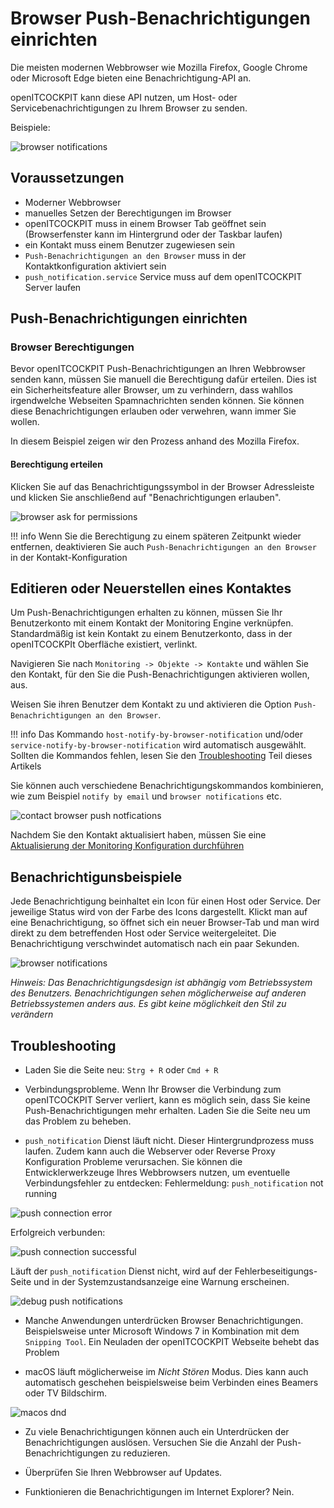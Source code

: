 # Browser Push-Benachrichtigungen einrichten

Die meisten modernen Webbrowser wie Mozilla Firefox, Google Chrome oder Microsoft Edge bieten eine Benachrichtigung-API
an.

openITCOCKPIT kann diese API nutzen, um Host- oder Servicebenachrichtigungen zu Ihrem Browser zu senden.

Beispiele:

![browser notifications](/images/example_browser_notifications.png)

## Voraussetzungen

- Moderner Webbrowser
- manuelles Setzen der Berechtigungen im Browser
- openITCOCKPIT muss in einem Browser Tab geöffnet sein (Browserfenster kann im Hintergrund oder der Taskbar laufen)
- ein Kontakt muss einem Benutzer zugewiesen sein
- `Push-Benachrichtigungen an den Browser` muss in der Kontaktkonfiguration aktiviert sein
- `push_notification.service` Service muss auf dem openITCOCKPIT Server laufen

## Push-Benachrichtigungen einrichten

### Browser Berechtigungen

Bevor openITCOCKPIT Push-Benachrichtigungen an Ihren Webbrowser senden kann, müssen Sie manuell die Berechtigung dafür
erteilen. Dies ist ein Sicherheitsfeature aller Browser, um zu verhindern, dass wahllos irgendwelche Webseiten
Spamnachrichten senden können. Sie können diese Benachrichtigungen erlauben oder verwehren, wann immer Sie wollen.

In diesem Beispiel zeigen wir den Prozess anhand des Mozilla Firefox.

#### Berechtigung erteilen

Klicken Sie auf das Benachrichtigungssymbol in der Browser Adressleiste und klicken Sie anschließend auf 
"Benachrichtigungen erlauben".

![browser ask for permissions](/images/browser_ask_for_notification_permissions.png)

!!! info 
    Wenn Sie die Berechtigung zu einem späteren Zeitpunkt wieder entfernen, deaktivieren Sie
    auch `Push-Benachrichtigungen an den Browser` in der Kontakt-Konfiguration

## Editieren oder Neuerstellen eines Kontaktes

Um Push-Benachrichtigungen erhalten zu können, müssen Sie Ihr Benutzerkonto mit einem Kontakt der Monitoring Engine
verknüpfen. Standardmäßig ist kein Kontakt zu einem Benutzerkonto, dass in der openITCOCKPIt Oberfläche existiert,
verlinkt.

Navigieren Sie nach `Monitoring -> Objekte -> Kontakte` und wählen Sie den Kontakt, für den Sie die
Push-Benachrichtigungen aktivieren wollen, aus.

Weisen Sie ihren Benutzer dem Kontakt zu und aktivieren die Option `Push-Benachrichtigungen an den Browser`.

!!! info 
    Das Kommando `host-notify-by-browser-notification` und/oder `service-notify-by-browser-notification` wird
    automatisch ausgewählt. Sollten die Kommandos fehlen, lesen Sie den [Troubleshooting](#troubleshooting) Teil dieses
    Artikels

Sie können auch verschiedene Benachrichtigungskommandos kombinieren, wie zum Beispiel `notify by email` und `browser
notifications` etc.

![contact browser push notfications](/images/contact-browser-push-notifications.png)

Nachdem Sie den Kontakt aktualisiert haben, müssen Sie
eine [Aktualisierung der Monitoring Konfiguration durchführen](../create-first-host/#aktualisieren-der-uberwachungskonfiguration)

## Benachrichtigunsbeispiele

Jede Benachrichtigung beinhaltet ein Icon für einen Host oder Service. Der jeweilige Status wird von der Farbe des Icons
dargestellt. Klickt man auf eine Benachrichtigung, so öffnet sich ein neuer Browser-Tab und man wird direkt zu dem
betreffenden Host oder Service weitergeleitet. Die Benachrichtigung verschwindet automatisch nach ein paar Sekunden.

![browser notifications](/images/example_browser_notifications.png)

*Hinweis: Das Benachrichtigungsdesign ist abhängig vom Betriebssystem des Benutzers. Benachrichtigungen sehen
möglicherweise auf anderen Betriebssystemen anders aus. Es gibt keine möglichkeit den Stil zu verändern*

## Troubleshooting

- Laden Sie die Seite neu: `Strg + R` oder `Cmd + R`

- Verbindungsprobleme. Wenn Ihr Browser die Verbindung zum openITCOCKPIT Server verliert, kann es möglich sein, dass Sie
  keine Push-Benachrichtigungen mehr erhalten. Laden Sie die Seite neu um das Problem zu beheben.

- `push_notification` Dienst läuft nicht. Dieser Hintergrundprozess muss laufen. Zudem kann auch die Webserver oder
  Reverse Proxy Konfiguration Probleme verursachen. Sie können die Entwicklerwerkzeuge Ihres Webbrowsers nutzen, um
  eventuelle Verbindungsfehler zu entdecken: Fehlermeldung: `push_notification` not running

![push connection error](/images/push_connection_error.png)

Erfolgreich verbunden:

![push connection successful](/images/push_connection_successfully.png)

Läuft der `push_notification` Dienst nicht, wird auf der Fehlerbeseitigungs-Seite und in der Systemzustandsanzeige eine
Warnung erscheinen.

![debug push notifications](/images/debug-processes-push-notifications.jpg)

- Manche Anwendungen unterdrücken Browser Benachrichtigungen. Beispielsweise unter Microsoft Windows 7 in Kombination
  mit dem `Snipping Tool`. Ein Neuladen der openITCOCKPIT Webseite behebt das Problem

- macOS läuft möglicherweise im *Nicht Stören* Modus. Dies kann auch automatisch geschehen beispielsweise beim Verbinden
  eines Beamers oder TV Bildschirm.

![macos dnd](/images/macOS_dnd.png)

- Zu viele Benachrichtigungen können auch ein Unterdrücken der Benachrichtigungen auslösen. Versuchen Sie die Anzahl der
  Push-Benachrichtigungen zu reduzieren.

- Überprüfen Sie Ihren Webbrowser auf Updates.

- Funktionieren die Benachrichtigungen im Internet Explorer? Nein.
